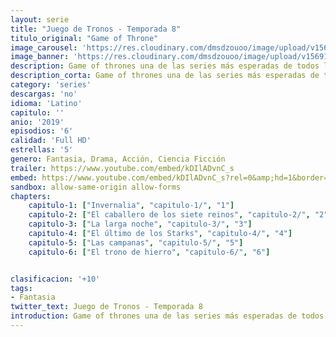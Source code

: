 ```yaml
---
layout: serie
title: "Juego de Tronos - Temporada 8"
titulo_original: "Game of Throne"
image_carousel: 'https://res.cloudinary.com/dmsdzouoo/image/upload/v1569176891/juego8-min_csynxn.jpg'
image_banner: 'https://res.cloudinary.com/dmsdzouoo/image/upload/v1569176893/cq5dam.web_.1200.675-678x381-min_lniy1l.jpg'
description: Game of thrones una de las series más esperadas de todos los tiempos regresa en su octava y última temporada. Basada en las novelas del escritor estadounidense George R. R. Martin A Song of Ice and Fire (Canción de hielo y fuego) y producida por David Benioff y D. B. Weiss, Juego de tronos, estrena el desenlace de la serie. La octava temporada a diferencia de la anterior cuenta con 6 capítulos de más de 60 minutos de duración cada una, seis episodios donde la batalla más larga es la protagonista. Sin lugar a dudas el tan temido invierno ha llegado y con él los caminantes blancos, las casas más representativas luchan contra un enemigo en común el Ejercito de la noche. Jon Snow (Kit Harington) Y Daenerys Targaryen (Emilia Clarke) unidos con un objetivo en común, por su parte los Stark esperan la pronta llegada del ejército de caminantes para enfrentar una de las batallas más complicadas de la serie, que podría terminar con el linaje de los Stark. La lucha por el trono y a la misma ves la disputa por sobrevivir hará decidir entre pelear en conjunto o esperar la muerte ante la conquista del tan temido Rey de la noche. Con un reparto de excelentes actores la octava temporada de Juego de tronos promete marcar historia con esta serie de fantasía. 
description_corta: Game of thrones una de las series más esperadas de todos los tiempos regresa en su octava y última temporada. Basada en las novelas del escritor estadounidense George R. R. Martin A Song of Ice and Fire (Canción de hielo y fuego) y producida por David Benioff y D. B. Weiss, Juego de tronos, estrena el
category: 'series'
descargas: 'no'
idioma: 'Latino'
capitulo: ''
anio: '2019'
episodios: '6'
calidad: 'Full HD'
estrellas: '5'
genero: Fantasia, Drama, Acción, Ciencia Ficción
trailer: https://www.youtube.com/embed/kDIlADvnC_s
embed: https://www.youtube.com/embed/kDIlADvnC_s?rel=0&amp;hd=1&border=0&wmode=opaque&enablejsapi=1&modestbranding=1&controls=1&showinfo=1
sandbox: allow-same-origin allow-forms 
chapters:
    capitulo-1: ["Invernalia", "capitulo-1/", "1"]
    capitulo-2: ["El caballero de los siete reinos", "capitulo-2/", "2"]
    capitulo-3: ["La larga noche", "capitulo-3/", "3"]
    capitulo-4: ["El último de los Starks", "capitulo-4/", "4"]
    capitulo-5: ["Las campanas", "capitulo-5/", "5"]
    capitulo-6: ["El trono de hierro", "capitulo-6/", "6"]


clasificacion: '+10'
tags:
- Fantasia
twitter_text: Juego de Tronos - Temporada 8
introduction: Game of thrones una de las series más esperadas de todos los tiempos regresa en su octava y última temporada. Basada en las novelas del escritor estadounidense George R. R. Martin A Song of Ice and Fire (Canción de hielo y fuego) y producida por David Benioff y D. B. Weiss, Juego de tronos, estrena el
---
```













